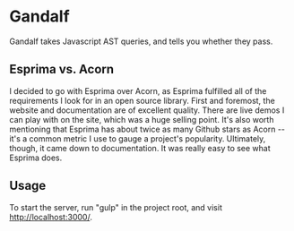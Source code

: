 # Gandalf

Gandalf takes Javascript AST queries, and tells you whether they pass.

## Esprima vs. Acorn

I decided to go with Esprima over Acorn, as Esprima fulfilled all of the requirements I look for in an open source library. First and foremost, the website and documentation are of excellent quality. There are live demos I can play with on the site, which was a huge selling point. It's also worth mentioning that Esprima has about twice as many Github stars as Acorn -- it's a common metric I use to gauge a project's popularity. Ultimately, though, it came down to documentation. It was really easy to see what Esprima does.

## Usage

To start the server, run "gulp" in the project root, and visit [http://localhost:3000/](http://localhost;3000/).

